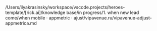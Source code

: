 /Users/ilyakrasinsky/workspace/vscode.projects/heroes-template/[rick.ai]/knowledge base/in progress/1. when new lead come/when mobile · appmetric · ajust/vipavenue.ru/vipavenue-adjust-appmetrica.md